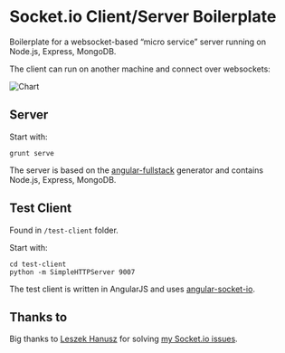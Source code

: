 # Socket.io Client/Server Boilerplate

Boilerplate for a websocket-based “micro service” server running on Node.js, Express, MongoDB.

The client can run on another machine and connect over websockets:

![Chart](http://i.stack.imgur.com/eC1Va.png)

## Server

Start with:

	grunt serve

The server is based on the [angular-fullstack](https://github.com/DaftMonk/generator-angular-fullstack) generator and contains Node.js, Express, MongoDB.

## Test Client

Found in `/test-client` folder.

Start with:

	cd test-client
	python -m SimpleHTTPServer 9007

The test client is written in AngularJS and uses [angular-socket-io](https://github.com/btford/angular-socket-io).

## Thanks to

Big thanks to [Leszek Hanusz](http://stackoverflow.com/users/1221252/leszek-hanusz) for solving [my Socket.io issues](http://stackoverflow.com/questions/27998407/socket-io-cannot-connect-resorts-to-polling).